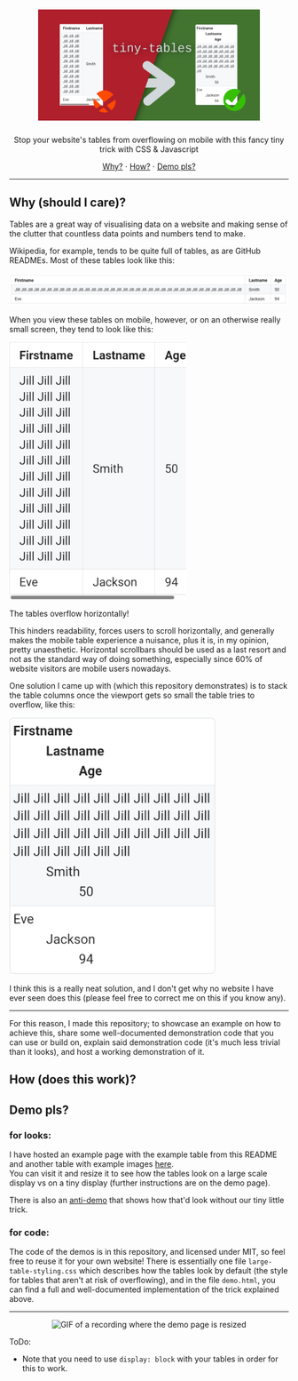 <h1 align="center"><img height="200px" alt="tiny-tables" src="images/repository-open-graph-image.png"></h1>

<p align="center">Stop your website's tables from overflowing on mobile with this fancy tiny trick with CSS & Javascript</p>

<p align="center"><a href="#why-should-i-care">Why?</a> ⋅ <a href="#how-does-this-work">How?</a> ⋅ <a href="#demo-pls">Demo pls?</a></p>

---

## Why (should I care)?

Tables are a great way of visualising data on a website and making sense of the clutter that countless data points and numbers tend to make.

Wikipedia, for example, tends to be quite full of tables, as are GitHub READMEs.
Most of these tables look like this:

![a large table with some lines, one of whom is pretty full](images/illustration-table-large.png)

When you view these tables on mobile, however, or on an otherwise really small screen, they tend to look like this:

![the same table, but the screen is so small that it overflows horizontally](images/illustration-table-small-crammed.png)

The tables overflow horizontally!

This hinders readability, forces users to scroll horizontally, and generally makes the mobile table experience a nuisance, plus it is, in my opinion, pretty unaesthetic.
Horizontal scrollbars should be used as a last resort and not as the standard way of doing something, especially since 60% of website visitors are mobile users nowadays.

One solution I came up with (which this repository demonstrates) is to stack the table columns once the viewport gets so small the table tries to overflow, like this:

![the same table, but for every row, the cells are shown beneath each other with different indentions](images/illustration-table-small-stacked.png)

I think this is a really neat solution, and I don't get why no website I have ever seen does this (please feel free to correct me on this if you know any).

---

For this reason, I made this repository;
to showcase an example on how to achieve this, share some well-documented demonstration code that you can use or build on, explain said demonstration code (it's much less trivial than it looks), and host a working demonstration of it.

## How (does this work)?

## Demo pls?

### for looks:

I have hosted an example page with the example table from this README and another table with example images [here](https://phseiff.com/tiny-tables/demo).
<br/>
You can visit it and resize it to see how the tables look on a large scale display vs on a tiny display (further instructions are on the demo page).

There is also an [anti-demo](https://phseiff.com/tiny-tables/anti-demo) that shows how that'd look without our tiny little trick.

### for code:

The code of the demos is in this repository, and licensed under MIT, so feel free to reuse it for your own website!
There is essentially one file `large-table-styling.css` which describes how the tables look by default (the style for tables that aren't at risk of overflowing), and in the file `demo.html`, you can find a full and well-documented implementation of the trick explained above.

---

<p align="center"><img src="images/resize-recording.gif" alt="GIF of a recording where the demo page is resized"/></p>

ToDo:
* Note that you need to use `display: block` with your tables in order for this to work.